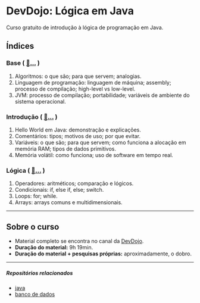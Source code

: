 # DevDojo: Lógica em Java
Curso gratuito de introdução à lógica de programação em Java.

## Índices

### Base ( [:file_folder:...](https://github.com/FireguiQueen/logica-em-java/tree/main/src/base) )
1. Algoritmos: o que são; para que servem; analogias.
2. Linguagem de programação: linguagem de máquina; assembly; processo de compilação; high-level vs low-level.
3. JVM: processo de compilação; portabilidade; variáveis de ambiente do sistema operacional.

### Introdução ( [:file_folder:...](https://github.com/FireguiQueen/logica-em-java/tree/main/src/introducao) )
1. Hello World em Java: demonstração e explicações.
2. Comentários: tipos; motivos de uso; por que evitar.
3. Variáveis: o que são; para que servem; como funciona a alocação em memória RAM; tipos de dados primitivos.
4. Memória volátil: como funciona; uso de software em tempo real.

### Lógica ( [:file_folder:...](https://github.com/FireguiQueen/logica-em-java/tree/main/src/logica) )
1. Operadores: aritméticos; comparação e lógicos.
2. Condicionais: if, else if, else; switch.
3. Loops: for; while.
4. Arrays: arrays comuns e multidimensionais.

___

## Sobre o curso
- Material completo se encontra no canal da [DevDojo](https://www.youtube.com/playlist?list=PL62G310vn6nH-uBTKREcUWDkOi2Q9n4OZ).
- **Duração do material:** 9h 19min.
- **Duração do material + pesquisas próprias:** aproximadamente, o dobro.

___

##### Repositórios relacionados
- [java](https://github.com/FireguiQueen/java)
- [banco de dados](https://github.com/FireguiQueen/banco-de-dados-SQL)
